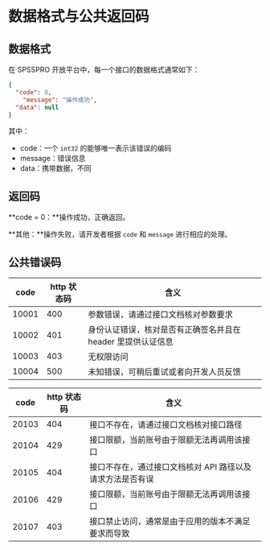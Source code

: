 # 数据格式与公共返回码



## 数据格式

在 SPSSPRO 开放平台中，每一个接口的数据格式通常如下：

```json
{
  "code": 0,
	"message": "操作成功",
  "data": null
}
```

其中：

+ code：一个 `int32` 的能够唯一表示该错误的编码
+ message：错误信息
+ data：携带数据，不同



## 返回码

**code = 0：**操作成功，正确返回。

**其他：**操作失败，请开发者根据 `code` 和 `message` 进行相应的处理。



## 公共错误码

| code  | http 状态码 | 含义                                                         |
| ----- | ----------- | ------------------------------------------------------------ |
| 10001 | 400         | 参数错误，请通过接口文档核对参数要求                         |
| 10002 | 401         | 身份认证错误，核对是否有正确签名并且在 header 里提供认证信息 |
| 10003 | 403         | 无权限访问                                                   |
| 10004 | 500         | 未知错误，可稍后重试或者向开发人员反馈                       |



| code  | http 状态码 | 含义                                                      |
| ----- | ----------- | --------------------------------------------------------- |
| 20103 | 404         | 接口不存在，请通过接口文档核对接口路径                    |
| 20104 | 429         | 接口限额，当前账号由于限额无法再调用该接口                |
| 20105 | 404         | 接口不存在，通过接口文档核对 API 路径以及请求方法是否有误 |
| 20106 | 429         | 接口限额，当前账号由于限额无法再调用该接口                |
| 20107 | 403         | 接口禁止访问，通常是由于应用的版本不满足要求而导致        |

